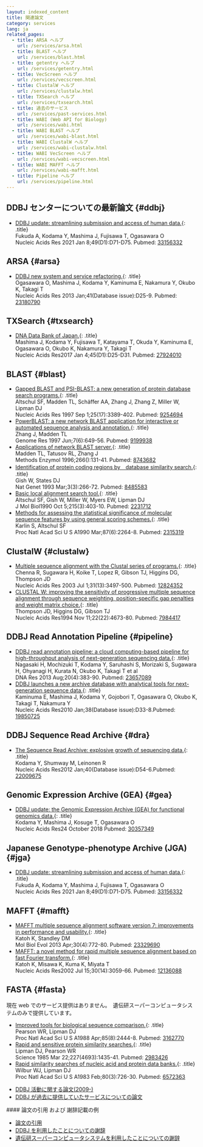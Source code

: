 ```yaml
---
layout: indexed_content
title: 関連論文
category: services
lang: ja
related_pages:
  - title: ARSA ヘルプ
    url: /services/arsa.html
  - title: BLAST ヘルプ
    url: /services/blast.html
  - title: getentry ヘルプ
    url: /services/getentry.html
  - title: VecScreen ヘルプ
    url: /services/vecscreen.html
  - title: ClustalW ヘルプ
    url: /services/clustalw.html
  - title: TXSearch ヘルプ
    url: /services/txsearch.html
  - title: 過去のサービス
    url: /services/past-services.html
  - title: WABI (Web API for Biology)
    url: /services/wabi.html
  - title: WABI BLAST ヘルプ
    url: /services/wabi-blast.html
  - title: WABI ClustalW ヘルプ
    url: /services/wabi-clustalw.html
  - title: WABI VecScreen ヘルプ
    url: /services/wabi-vecscreen.html
  - title: WABI MAFFT ヘルプ
    url: /services/wabi-mafft.html
  - title: Pipeline ヘルプ
    url: /services/pipeline.html
---
```


## DDBJ センターについての最新論文  {#ddbj}

- [DDBJ update: streamlining submission and access of human data.](https://pubmed.ncbi.nlm.nih.gov/33156332/){: .title}<br>Fukuda A, Kodama Y, Mashima J, Fujisawa T, Ogasawara O<br>Nucleic Acids Res 2021 Jan 8;49(D1):D71-D75. Pubmed: [33156332](https://www.ncbi.nlm.nih.gov/pubmed/33156332)

## ARSA {#arsa}

- [DDBJ new system and service refactoring.](https://www.ncbi.nlm.nih.gov/pubmed/23180790){: .title}<br>Ogasawara O, Mashima J, Kodama Y, Kaminuma E, Nakamura Y, Okubo K, Takagi T<br>Nucleic Acids Res 2013 Jan;41(Database issue):D25-9. Pubmed: [23180790](https://www.ncbi.nlm.nih.gov/pubmed/23180790)

## TXSearch {#txsearch}

- [DNA Data Bank of Japan.](https://www.ncbi.nlm.nih.gov/pubmed/27924010){: .title}<br>Mashima J, Kodama Y, Fujisawa T, Katayama T, Okuda Y, Kaminuma E, Ogasawara O, Okubo K, Nakamura Y, Takagi T <br>Nucleic Acids Res2017 Jan 4;45(D1):D25-D31. Pubmed: [27924010](https://www.ncbi.nlm.nih.gov/pubmed/27924010)

## BLAST {#blast}

- [Gapped BLAST and PSI-BLAST: a new generation of protein database search programs.](https://www.ncbi.nlm.nih.gov/pubmed/9254694){: .title}<br>Altschul SF, Madden TL, Schäffer AA, Zhang J, Zhang Z, Miller W, Lipman DJ<br>Nucleic Acids Res 1997 Sep 1;25(17):3389-402. Pubmed: [9254694](https://www.ncbi.nlm.nih.gov/pubmed/9254694)
- [PowerBLAST: a new network BLAST application for interactive or automated sequence analysis and annotation.](https://www.ncbi.nlm.nih.gov/pubmed/9199938){: .title}<br>Zhang J, Madden TL<br>Genome Res 1997 Jun;7(6):649-56. Pubmed: [9199938](https://www.ncbi.nlm.nih.gov/pubmed/9199938)
- [Applications of network BLAST server.](https://www.ncbi.nlm.nih.gov/pubmed/8743682){: .title}<br>Madden TL, Tatusov RL, Zhang J<br>Methods Enzymol 1996;266():131-41. Pubmed: [8743682](https://www.ncbi.nlm.nih.gov/pubmed/8743682)
- [Identification of protein coding regions by　database similarity search.](https://www.ncbi.nlm.nih.gov/pubmed/8485583){: .title}<br>Gish W, States DJ<br>Nat Genet 1993 Mar;3(3):266-72. Pubmed: [8485583](https://www.ncbi.nlm.nih.gov/pubmed/8485583)
- [Basic local alignment search tool.](https://www.ncbi.nlm.nih.gov/pubmed/2231712){: .title}<br>Altschul SF, Gish W, Miller W, Myers EW, Lipman DJ <br>J Mol Biol1990 Oct 5;215(3):403-10. Pubmed: [2231712](https://www.ncbi.nlm.nih.gov/pubmed/2231712)
- [Methods for assessing the statistical significance of molecular sequence features by using general scoring schemes.](https://www.ncbi.nlm.nih.gov/pubmed/2315319){: .title}<br>Karlin S, Altschul SF<br>Proc Natl Acad Sci U S A1990 Mar;87(6):2264-8. Pubmed: [2315319](https://www.ncbi.nlm.nih.gov/pubmed/2315319)

## ClustalW {#clustalw}

- [Multiple sequence alignment with the Clustal series of programs.](https://www.ncbi.nlm.nih.gov/pubmed/12824352){: .title}<br>Chenna R, Sugawara H, Koike T, Lopez R, Gibson TJ, Higgins DG, Thompson JD<br>Nucleic Acids Res 2003 Jul 1;31(13):3497-500. Pubmed: [12824352](https://www.ncbi.nlm.nih.gov/pubmed/12824352)
- [CLUSTAL W: improving the sensitivity of progressive multiple sequence alignment through sequence weighting, position-specific gap penalties and weight matrix choice.](https://www.ncbi.nlm.nih.gov/pubmed/7984417){: .title}<br>Thompson JD, Higgins DG, Gibson TJ<br>Nucleic Acids Res1994 Nov 11;22(22):4673-80. Pubmed: [7984417](https://www.ncbi.nlm.nih.gov/pubmed/7984417)

## DDBJ Read Annotation Pipeline {#pipeline}

- [DDBJ read annotation pipeline: a cloud computing-based pipeline for high-throughput analysis of next-generation sequencing data.](https://www.ncbi.nlm.nih.gov/pubmed/23657089){: .title}<br>Nagasaki H, Mochizuki T, Kodama Y, Saruhashi S, Morizaki S, Sugawara H, Ohyanagi H, Kurata N, Okubo K, Takagi T et al <br>DNA Res 2013 Aug;20(4):383-90. Pubmed: [23657089](https://www.ncbi.nlm.nih.gov/pubmed/23657089)
- [DDBJ launches a new archive database with analytical tools for next-generation sequence data.](https://www.ncbi.nlm.nih.gov/pubmed/19850725){: .title}<br>Kaminuma E, Mashima J, Kodama Y, Gojobori T, Ogasawara O, Okubo K, Takagi T, Nakamura Y<br>Nucleic Acids Res2010 Jan;38(Database issue):D33-8.Pubmed: [19850725](https://www.ncbi.nlm.nih.gov/pubmed/19850725)

## DDBJ Sequence Read Archive {#dra}

- [The Sequence Read Archive: explosive growth of sequencing data.](https://www.ncbi.nlm.nih.gov/pubmed/22009675){: .title}<br>Kodama Y, Shumway M, Leinonen R<br>Nucleic Acids Res2012 Jan;40(Database issue):D54-6.Pubmed: [22009675](https://www.ncbi.nlm.nih.gov/pubmed/22009675)

## Genomic Expression Archive (GEA) {#gea}

- [DDBJ update: the Genomic Expression Archive (GEA) for functional genomics data.](https://www.ncbi.nlm.nih.gov/pubmed/30357349){: .title}<br>Kodama Y, Mashima J, Kosuge T, Ogasawara O <br>Nucleic Acids Res24 October 2018 Pubmed: [30357349](https://www.ncbi.nlm.nih.gov/pubmed/30357349)

## Japanese Genotype-phenotype Archive (JGA) {#jga}

- [DDBJ update: streamlining submission and access of human data.](https://pubmed.ncbi.nlm.nih.gov/33156332/){: .title}<br>Fukuda A, Kodama Y, Mashima J, Fujisawa T, Ogasawara O<br>Nucleic Acids Res 2021 Jan 8;49(D1):D71-D75. Pubmed: [33156332](https://www.ncbi.nlm.nih.gov/pubmed/33156332)

## MAFFT {#mafft}

- [MAFFT multiple sequence alignment software version 7: improvements in performance and usability.](https://www.ncbi.nlm.nih.gov/pubmed/23329690){: .title}<br>Katoh K, Standley DM<br>Mol Biol Evol 2013 Apr;30(4):772-80. Pubmed: [23329690](https://www.ncbi.nlm.nih.gov/pubmed/23329690)
- [MAFFT: a novel method for rapid multiple sequence alignment based on fast Fourier transform.](https://www.ncbi.nlm.nih.gov/pubmed/12136088){: .title}<br>Katoh K, Misawa K, Kuma K, Miyata T<br>Nucleic Acids Res2002 Jul 15;30(14):3059-66. Pubmed: [12136088](https://www.ncbi.nlm.nih.gov/pubmed/12136088)

## FASTA {#fasta}

現在 web でのサービス提供はありません。　遺伝研スーパーコンピュータシステムのみで提供しています。

- [Improved tools for biological sequence comparison.](https://www.ncbi.nlm.nih.gov/pubmed/3162770){: .title}<br>Pearson WR, Lipman DJ<br>Proc Natl Acad Sci U S A1988 Apr;85(8):2444-8. Pubmed: [3162770](https://www.ncbi.nlm.nih.gov/pubmed/3162770)
- [Rapid and sensitive protein similarity searches.](https://www.ncbi.nlm.nih.gov/pubmed/2983426){: .title}<br>Lipman DJ, Pearson WR<br>Science 1985 Mar 22;227(4693):1435-41. Pubmed: [2983426](https://www.ncbi.nlm.nih.gov/pubmed/2983426)
- [Rapid similarity searches of nucleic acid and protein data banks.](https://www.ncbi.nlm.nih.gov/pubmed/6572363){: .title}<br>Wilbur WJ, Lipman DJ<br>Proc Natl Acad Sci U S A1983 Feb;80(3):726-30. Pubmed: [6572363](https://www.ncbi.nlm.nih.gov/pubmed/6572363)

<!-- end list -->

- [DDBJ 活動に関する論文(2009-)](/activities/index.html)
- [DDBJ が過去に提供していたサービスについての論文](past-services.html#reference)

<div class="attention" markdown="1">
#### 論文の引用 および 謝辞記載の例

- [論文の引用](/faq/ja/ddbj-cited-article.html)
- [DDBJ を利用したことについての謝辞](/faq/ja/acknowledge-ddbj.html)
- [遺伝研スーパーコンピュータシステムを利用したことについての謝辞](/faq/ja/acknowledge-nig-supercomputer.html)
</div>